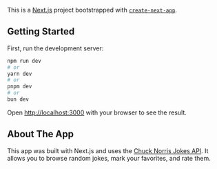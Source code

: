 This is a [Next.js](https://nextjs.org) project bootstrapped with [`create-next-app`](https://nextjs.org/docs/app/api-reference/cli/create-next-app).

## Getting Started

First, run the development server:

```bash
npm run dev
# or
yarn dev
# or
pnpm dev
# or
bun dev
```

Open [http://localhost:3000](http://localhost:3000) with your browser to see the result.


## About The App

This app was built with Next.js and uses the [Chuck Norris Jokes API](https://api.chucknorris.io/). It allows you to browse random jokes, mark your favorites, and rate them.
